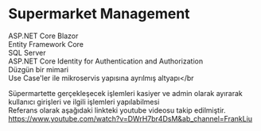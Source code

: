 # Supermarket Management
ASP.NET Core Blazor</br>
Entity Framework Core</br>
SQL Server</br>
ASP.NET Core Identity for Authentication and Authorization</br>
Düzgün bir mimari</br> 
Use Case'ler ile mikroservis yapısına ayrılmış altyapı</br

Süpermartette gerçekleşecek işlemleri kasiyer ve admin olarak ayırarak kullanıcı girişleri ve ilgili işlemleri yapılabilmesi</br>
Referans olarak aşağıdaki linkteki youtube videosu takip edilmiştir. </br>
https://www.youtube.com/watch?v=DWrH7br4DsM&ab_channel=FrankLiu </br>
